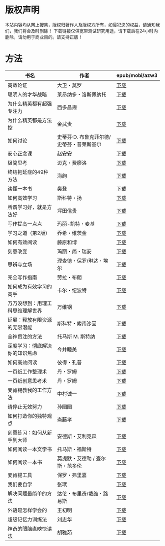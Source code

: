# 版权声明

本站内容均从网上搜集，版权归著作人及版权方所有，如侵犯您的权益，请通知我们，我们将会及时删除！ 下载链接仅供宽带测试研究用途，请下载后在24小时内删除，请勿用于商业目的。请支持正版！

# 方法

| 书名 | 作者 | epub/mobi/azw3 |
| --- | --- | --- |
| 高效论证 | 大卫・莫罗 | [下载](https://url89.ctfile.com/f/31084289-1375510426-a96479?p=8866) |
| 聪明人的才华战略 | 莱昂纳多・洛斯佩纳托 | [下载](https://url89.ctfile.com/f/31084289-1357004305-9c50c2?p=8866) |
| 为什么精英都有超强专注力 | 西多昌规 | [下载](https://url89.ctfile.com/f/31084289-1356987115-60ad0e?p=8866) |
| 为什么精英都是方法控 | 金武贵 | [下载](https://url89.ctfile.com/f/31084289-1356985894-c96937?p=8866) |
| 如何讨论 | 史蒂芬·D. 布鲁克菲尔德/史蒂芬・普莱斯基尔 | [下载](https://url89.ctfile.com/f/31084289-1356984676-66809c?p=8866) |
| 安心正念课 | 赵安安 | [下载](https://url89.ctfile.com/f/31084289-1357046125-a2aee7?p=8866) |
| 极简思考 | 迈克・费廖洛 | [下载](https://url89.ctfile.com/f/31084289-1357045453-221053?p=8866) |
| 终结拖延症的49种方法 | 海韵 | [下载](https://url89.ctfile.com/f/31084289-1357045243-4bb605?p=8866) |
| 读懂一本书 | 樊登 | [下载](https://url89.ctfile.com/f/31084289-1357044802-74a674?p=8866) |
| 如何高效学习 | 斯科特・扬 | [下载](https://url89.ctfile.com/f/31084289-1357037644-0295ce?p=8866) |
| 所谓学习好，就是方法好 | 坪田信贵 | [下载](https://url89.ctfile.com/f/31084289-1357036189-bba070?p=8866) |
| 写作提高一点点 | 玛丽-凯特・麦基 | [下载](https://url89.ctfile.com/f/31084289-1357033330-7c6a2b?p=8866) |
| 学习之道（第2版） | 乔希・维茨金 | [下载](https://url89.ctfile.com/f/31084289-1357033000-290713?p=8866) |
| 如何有效阅读 | 藤原和博 | [下载](https://url89.ctfile.com/f/31084289-1357031440-03cd3f?p=8866) |
| 刻意改变 | 玛丽・简・瑞安 | [下载](https://url89.ctfile.com/f/31084289-1357028248-dd3101?p=8866) |
| 思辨与立场 | 理查德・保罗/琳达・埃尔 | [下载](https://url89.ctfile.com/f/31084289-1357025266-da9182?p=8866) |
| 完全写作指南 | 劳拉・布朗 | [下载](https://url89.ctfile.com/f/31084289-1357023043-87c82d?p=8866) |
| 如何成为有效学习的高手 | 卡尔・纽波特 | [下载](https://url89.ctfile.com/f/31084289-1357022233-d89878?p=8866) |
| 万万没想到：用理工科思维理解世界 | 万维钢 | [下载](https://url89.ctfile.com/f/31084289-1357022140-be8c8a?p=8866) |
| 延展：释放有限资源的无限潜能 | 斯科特・索南沙因 | [下载](https://url89.ctfile.com/f/31084289-1357021864-957e52?p=8866) |
| 全神贯注的方法 | 托马斯 M. 斯特纳 | [下载](https://url89.ctfile.com/f/31084289-1357020040-648574?p=8866) |
| 深度学习：彻底解决你的知识焦虑 | 今井睦美 | [下载](https://url89.ctfile.com/f/31084289-1357019398-eb3c14?p=8866) |
| 如何高效阅读 | 彼得・孔普 | [下载](https://url89.ctfile.com/f/31084289-1357018705-8aca11?p=8866) |
| 一页纸工作整理术 | 丹・罗姆 | [下载](https://url89.ctfile.com/f/31084289-1357016548-7f5190?p=8866) |
| 一页纸创意思考术 | 丹・罗姆 | [下载](https://url89.ctfile.com/f/31084289-1357016518-adca56?p=8866) |
| 麦肯锡教我的工作方法 | 中村诚一 | [下载](https://url89.ctfile.com/f/31084289-1357015750-dc42d1?p=8866) |
| 请停止无效努力 | 孙圈圈 | [下载](https://url89.ctfile.com/f/31084289-1357015162-64e08f?p=8866) |
| 如何打造你的独特观点 | 斋藤孝 | [下载](https://url89.ctfile.com/f/31084289-1357014178-6adf58?p=8866) |
| 刻意练习：如何从新手到大师 | 安德斯・艾利克森 | [下载](https://url89.ctfile.com/f/31084289-1357014022-891e5d?p=8866) |
| 如何阅读一本文学书 | 托马斯・福斯特 | [下载](https://url89.ctfile.com/f/31084289-1357012756-430541?p=8866) |
| 如何阅读一本书 | 莫提默・艾德勒 / 查尔斯・范多伦  | [下载](https://url89.ctfile.com/f/31084289-1357008229-e2b8e4?p=8866) |
| 麦肯锡工具 | 保罗・弗里嘉 | [下载](https://url89.ctfile.com/f/31084289-1357007335-83e6cf?p=8866) |
| 我们要自学 | 张玳 | [下载](https://url89.ctfile.com/f/31084289-1357007317-c83807?p=8866) |
| 解决问题最简单的方法 | 达伦・布里奇/戴维・路易斯  | [下载](https://url89.ctfile.com/f/31084289-1357007065-633a40?p=8866) |
| 外语是怎样学会的 | 王初明 | [下载](https://url89.ctfile.com/f/31084289-1357006816-a81b90?p=8866) |
| 超级记忆力训练法 | 刘志华 | [下载](https://url89.ctfile.com/f/31084289-1357005052-7a59fb?p=8866) |
| 神奇的眼脑直映快读法 | 胡雅茹 | [下载](https://url89.ctfile.com/f/31084289-1357004983-8ff776?p=8866) |
